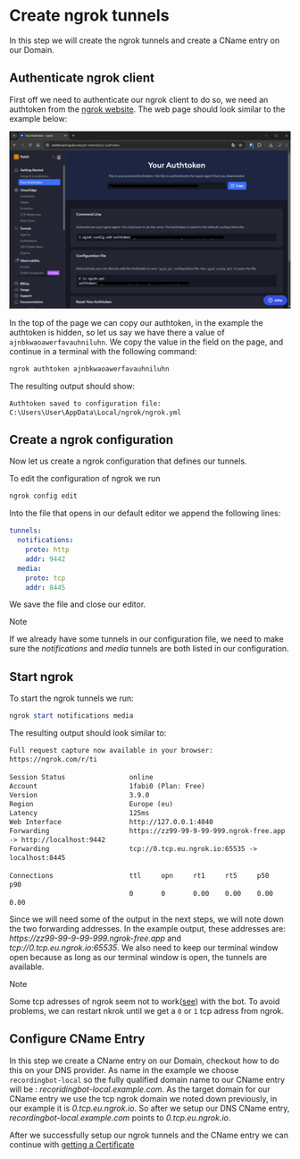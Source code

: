 # Create ngrok tunnels

In this step we will create the ngrok tunnels and create a CName entry on our Domain.

## Authenticate ngrok client

First off we need to authenticate our ngrok client to do so, we need an authtoken from the [ngrok website](https://dashboard.ngrok.com/get-started/your-authtoken).
The web page should look similar to the example below:

![ngrok authtoken web page](../../images/screenshot-ngrok-authtoken.png)

In the top of the page we can copy our authtoken, in the example the authtoken is hidden, so let us
say we have there a value of `ajnbkwaoawerfavauhniluhn`. We copy the value in the field on the page,
and continue in a terminal with the following command:

``` powershell
ngrok authtoken ajnbkwaoawerfavauhniluhn
```

The resulting output should show:

``` text
Authtoken saved to configuration file: C:\Users\User\AppData\Local/ngrok/ngrok.yml
```

## Create a ngrok configuration

Now let us create a ngrok configuration that defines our tunnels.

To edit the configuration of ngrok we run

```powershell
ngrok config edit
```

Into the file that opens in our default editor we append the following lines:

```yaml
tunnels:
  notifications:
    proto: http
    addr: 9442
  media:
    proto: tcp
    addr: 8445
```

We save the file and close our editor.

> [!Note]  
> If we already have some tunnels in our configuration file, we need to make sure the
> _notifications_ and _media_ tunnels are both listed in our configuration.

## Start ngrok

To start the ngrok tunnels we run:

```powershell
ngrok start notifications media
```

The resulting output should look similar to:

```text
Full request capture now available in your browser: https://ngrok.com/r/ti

Session Status                online
Account                       1fabi0 (Plan: Free)
Version                       3.9.0
Region                        Europe (eu)
Latency                       125ms
Web Interface                 http://127.0.0.1:4040
Forwarding                    https://zz99-99-9-99-999.ngrok-free.app -> http://localhost:9442
Forwarding                    tcp://0.tcp.eu.ngrok.io:65535 -> localhost:8445

Connections                   ttl     opn     rt1     rt5     p50     p90
                              0       0       0.00    0.00    0.00    0.00
```

Since we will need some of the output in the next steps, we will note down the two forwarding
addresses. In the example output, these addresses are:
_https<span>://</span>zz99-99-9-99-999.ngrok-free.app_ and _tcp://0.tcp.eu.ngrok.io:65535_.
We also need to keep our terminal window open because as long as our terminal window is open,
the tunnels are available.

> [!Note]
> Some tcp adresses of ngrok seem not to work([see](https://github.com/microsoftgraph/microsoft-graph-comms-samples/issues/405#issuecomment-787608319))
> with the bot. To avoid problems, we can restart nkrok until we get a
> `0` or `1` tcp adress from ngrok.

## Configure CName Entry

In this step we create a CName entry on our Domain, checkout how to do this on your DNS
provider. As name in the example we choose `recordingbot-local` so the fully qualified domain name
to our CName entry will be : _recoridingbot-local.example.com_. As the target domain for our CName
entry we use the tcp ngrok domain we noted down previously, in our example it is _0.tcp.eu.ngrok.io_.
So after we setup our DNS CName entry, _recordingbot-local.example.com_ points to _0.tcp.eu.ngrok.io_.

After we successfully setup our ngrok tunnels and the CName entry we can continue with [getting a
Certificate](./2-certificate.md)
